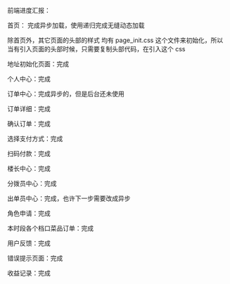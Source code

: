 前端进度汇报：

首页：
完成异步加载，使用递归完成无缝动态加载

除首页外，其它页面的头部的样式 均有 page_init.css 这个文件来初始化，所以当有引入页面的头部时候，只需要复制头部代码，在引入这个 css 

地址初始化页面：完成

个人中心：完成

订单中心：完成异步的，但是后台还未使用

订单详细：完成

确认订单：完成

选择支付方式：完成

扫码付款：完成

楼长中心：完成

分拨员中心：完成

出单员中心：完成，也许下一步需要改成异步

角色申请：完成

本时段各个档口菜品订单：完成

用户反馈：完成

错误提示页面：完成

收益记录：完成 




